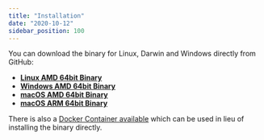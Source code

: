 ```yaml
---
title: "Installation"
date: "2020-10-12"
sidebar_position: 100
---
```


You can download the binary for Linux, Darwin and Windows directly from GitHub:

* [**Linux AMD 64bit Binary**](https://github.com/snowplow/snowplow-tracking-cli/releases/download/0.7.0/snowplow_tracking_cli_0.7.0_linux_amd64.zip)
* [**Windows AMD 64bit Binary**](https://github.com/snowplow/snowplow-tracking-cli/releases/download/0.7.0/snowplow_tracking_cli_0.7.0_windows_amd64.zip)
* [**macOS AMD 64bit Binary**](https://github.com/snowplow/snowplow-tracking-cli/releases/download/0.7.0/snowplow_tracking_cli_0.7.0_darwin_amd64.zip)
* [**macOS ARM 64bit Binary**](https://github.com/snowplow/snowplow-tracking-cli/releases/download/0.7.0/snowplow_tracking_cli_0.7.0_darwin_arm64.zip)

There is also a [Docker Container available](https://hub.docker.com/r/snowplow/snowplow-tracking-cli) which can be used in lieu of installing the binary directly.
